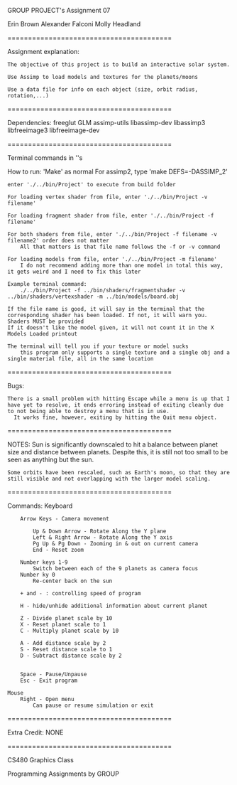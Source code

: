 GROUP PROJECT's Assignment 07

Erin Brown
Alexander Falconi
Molly Headland

========================================

Assignment explanation:

    The objective of this project is to build an interactive solar system.

    Use Assimp to load models and textures for the planets/moons

    Use a data file for info on each object (size, orbit radius, rotation,...)

========================================

Dependencies:
    freeglut
    GLM
    assimp-utils
    libassimp-dev
    libassimp3
    libfreeimage3
    libfreeimage-dev

========================================

Terminal commands in ''s

How to run:
    'Make' as normal
        For assimp2, type 'make DEFS=-DASSIMP_2'

    enter './../bin/Project' to execute from build folder

    For loading vertex shader from file, enter './../bin/Project -v filename'

    For loading fragment shader from file, enter './../bin/Project -f filename'

    For both shaders from file, enter './../bin/Project -f filename -v filename2' order does not matter
        All that matters is that file name follows the -f or -v command

    For loading models from file, enter './../bin/Project -m filename'
        I do not recommend adding more than one model in total this way, it gets weird and I need to fix this later

    Example terminal command:
        ./../bin/Project -f ../bin/shaders/fragmentshader -v ../bin/shaders/vertexshader -m ../bin/models/board.obj

    If the file name is good, it will say in the terminal that the corresponding shader has been loaded. If not, it will warn you. Shaders MUST be provided
    If it doesn't like the model given, it will not count it in the X Models Loaded printout

    The terminal will tell you if your texture or model sucks
        this program only supports a single texture and a single obj and a single material file, all in the same location

========================================

Bugs:

    There is a small problem with hitting Escape while a menu is up that I have yet to resolve, it ends erroring instead of exiting cleanly due to not being able to destroy a menu that is in use.
      It works fine, however, exiting by hitting the Quit menu object.

========================================

NOTES:
    Sun is significantly downscaled to hit a balance between planet size and distance between planets. Despite this, it is still not too small to be seen as anything but the sun.

    Some orbits have been rescaled, such as Earth's moon, so that they are still visible and not overlapping with the larger model scaling.

========================================

Commands:
    Keyboard

        Arrow Keys - Camera movement

            Up & Down Arrow - Rotate Along the Y plane
            Left & Right Arrow - Rotate Along the Y axis
            Pg Up & Pg Down - Zooming in & out on current camera
            End - Reset zoom

        Number keys 1-9
            Switch between each of the 9 planets as camera focus
        Number ky 0
            Re-center back on the sun

        + and - : controlling speed of program

        H - hide/unhide additional information about current planet

        Z - Divide planet scale by 10
        X - Reset planet scale to 1
        C - Multiply planet scale by 10

        A - Add distance scale by 2
        S - Reset distance scale to 1
        D - Subtract distance scale by 2
        

        Space - Pause/Unpause
        Esc - Exit program

    Mouse
        Right - Open menu
            Can pause or resume simulation or exit

========================================

Extra Credit: NONE

========================================

CS480 Graphics Class

Programming Assignments by GROUP
